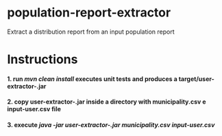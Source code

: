 # population-report-extractor
Extract a distribution report from an input population report 

# Instructions
#### 1. run *mvn clean install* executes unit tests and produces a target/user-extractor-<version-nr>.jar
#### 2. copy user-extractor-<version-nr>.jar inside a directory with municipality.csv e input-user.csv file
#### 3. execute *java -jar user-extractor-<version-nr>.jar municipality.csv input-user.csv* 

